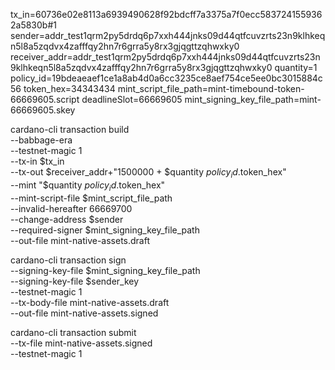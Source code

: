 tx_in=60736e02e8113a6939490628f92bdcff7a3375a7f0ecc5837241559362a5830b#1
sender=addr_test1qrm2py5drdq6p7xxh444jnks09d44qtfcuvzrts23n9klhkeqn5l8a5zqdvx4zafffqy2hn7r6grra5y8rx3gjqgttzqhwxky0
receiver_addr=addr_test1qrm2py5drdq6p7xxh444jnks09d44qtfcuvzrts23n9klhkeqn5l8a5zqdvx4zafffqy2hn7r6grra5y8rx3gjqgttzqhwxky0
quantity=1
policy_id=19bdeaeaef1ce1a8ab4d0a6cc3235ce8aef754ce5ee0bc3015884c56
token_hex=34343434
mint_script_file_path=mint-timebound-token-66669605.script
deadlineSlot=66669605
mint_signing_key_file_path=mint-66669605.skey

cardano-cli transaction build \
  --babbage-era \
  --testnet-magic 1 \
  --tx-in $tx_in \
  --tx-out $receiver_addr+"1500000 + $quantity $policy_id.$token_hex" \
  --mint "$quantity $policy_id.$token_hex" \
  --mint-script-file $mint_script_file_path \
  --invalid-hereafter 66669700 \
  --change-address $sender \
  --required-signer $mint_signing_key_file_path \
  --out-file mint-native-assets.draft


  cardano-cli transaction sign \
  --signing-key-file $mint_signing_key_file_path \
  --signing-key-file $sender_key \
  --testnet-magic 1 \
  --tx-body-file mint-native-assets.draft \
  --out-file mint-native-assets.signed

  cardano-cli transaction submit \
  --tx-file mint-native-assets.signed \
  --testnet-magic 1
